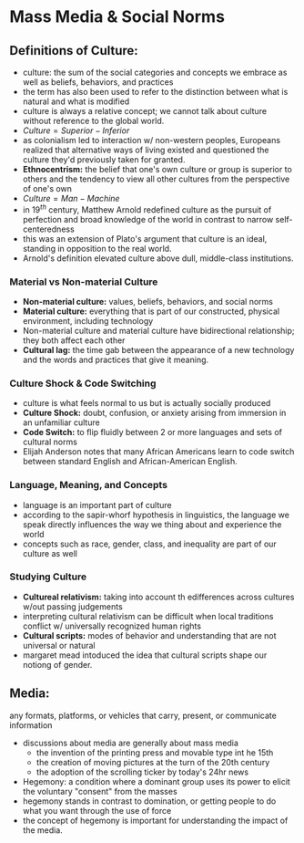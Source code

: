 # Mass Media & Social Norms
## Definitions of Culture:
- culture: the sum of the social categories and concepts we embrace as well as beliefs, behaviors, and practices
- the term has also been used to refer to the distinction between what is natural and what is modified
- culture is always a relative concept; we cannot talk about culture without reference to the global world.
- $Culture=Superior-Inferior$
- as colonialism led to interaction w/ non-western peoples, Europeans realized that alternative ways of living existed and questioned the culture they'd previously taken for granted.
- **Ethnocentrism:** the belief that one's own culture or group is superior to others and the tendency to view all other cultures from the perspective of one's own
- $Culture=Man-Machine$
- in $19^{th}$ century, Matthew Arnold redefined culture as the pursuit of perfection and broad knowledge of the world in contrast to narrow self-centeredness
- this was an extension of Plato's argument that culture is an ideal, standing in opposition to the real world.
- Arnold's definition elevated culture above dull, middle-class institutions.
### Material vs Non-material Culture
- **Non-material culture:** values, beliefs, behaviors, and social norms
- **Material culture:** everything that is part of our constructed, physical environment, including technology
- Non-material culture and material culture have bidirectional relationship; they both affect each other
- **Cultural lag:** the time gab between the appearance of a new technology and the words and practices that give it meaning.
### Culture Shock & Code Switching
- culture is what feels normal to us but is actually socially produced
- **Culture Shock:** doubt, confusion, or anxiety arising from immersion in an unfamiliar culture
- **Code Switch:** to flip fluidly between 2 or more languages and sets of cultural norms
- Elijah Anderson notes that many African Americans learn to code switch between standard English and African-American English.
### Language, Meaning, and Concepts
- language is an important part of culture
- according to the sapir-whorf hypothesis in linguistics, the language we speak directly influences the way we thing about and experience the world
- concepts such as race, gender, class, and inequality are part of our culture as well
### Studying Culture
- **Cultureal relativism:** taking into account th edifferences across cultures w/out passing judgements
- interpreting cultural relativism can be difficult when local traditions conflict w/ universally recognized human rights
- **Cultural scripts:** modes of behavior and understanding that are not universal or natural
- margaret mead intoduced the idea that cultural scripts shape our notiong of gender.
## Media:
any formats, platforms, or vehicles that carry, present, or communicate information
- discussions about media are generally about mass media
	- the invention of the printing press and movable type int he 15th
	- the creation of moving pictures at the turn of the 20th century
	- the adoption of the scrolling ticker by today's 24hr news
- Hegemony: a condition where a dominant group uses its power to elicit the voluntary "consent" from the masses
- hegemony stands in contrast to domination, or getting people to do what you want through the use of force
- the concept of hegemony is important for understanding the impact of the media. 